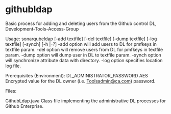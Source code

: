 # githubldap
Basic process for adding and deleting users from the Github control DL, Development-Tools-Access-Group

Usage: sonarqubeldap [-add textfile] [-del textfile]  [-dump textfile] [-log textfile] [-synch] [-h |-?]
	-add option will add users to DL for pmfkeys in textfile param.
	-del option will remove users from DL for pmfkeys in textfile param.
	-dump option will dump user in DL to textfile param.
	-synch option will synchronize attribute data with directory.
	-log option specifies location log file.

Prerequisites (Environment):
	DL_ADMINISTRATOR_PASSWORD	AES Encrypted value for the DL owner (i.e. Toolsadmin@ca.com) password.
	
Files:

GithubLdap.java				Class file implementing the administrative DL processes for Github Enterprise.
